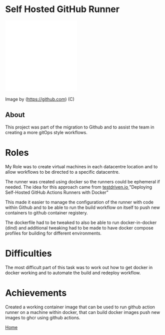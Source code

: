 # Self Hosted GitHub Runner

<img src="../Images/github-mark-white.png" alt="Github Logo">

Image by (https://github.com) (C)

## About

This project was part of the migration to Github and to assist the team in creating a more gitOps style workflows.

# Roles

My Role was to create virtual machines in each datacentre location and to allow workflows to be directed to a specific datacentre.

The runner was created using docker so the runners could be ephemeral if needed. The idea for this approach came from [testdriven.io ](https://testdriven.io/blog/github-actions-docker/) "Deploying Self-Hosted GitHub Actions Runners with Docker"

This made it easier to manage the configuration of the runner with code within Github and to be able to run the build workflow on itself to push new containers to github container registery.

The dockerfile had to be tweaked to also be able to run docker-in-docker (dind) and additional tweaking had to be made to have docker compose profiles for building for different environments.

# Difficulties

The most difficult part of this task was to work out how to get docker in docker working and to automate the build and redeploy workflow.

# Achievements

Created a working container image that can be used to run github action runner on a machine within docker, that can build docker images push new images to ghcr using github actions.

[Home](../index.md)
